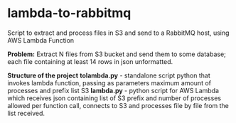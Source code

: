 
# lambda-to-rabbitmq
Script to extract and process files in S3 and send to a RabbitMQ host, using AWS Lambda Function

**Problem:**
Extract N files from S3 bucket and send them to some database; each file containing at least 14 rows in json unformatted.

**Structure of the project**
**tolambda.py** - standalone script python that invokes lambda function, passing as parameters maximum amount of processes and prefix list S3
**lambda.py** - python script for AWS Lambda which receives json containing list of S3 prefix and number of processes allowed per function call, connects to S3 and processes file by file from the list received.
